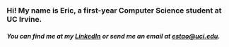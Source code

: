 
### Hi! My name is Eric, a first-year Computer Science student at UC Irvine.

##### You can find me at my [LinkedIn](https://www.linkedin.com/in/eric-tao1/) or send me an email at estao@uci.edu.
<!--
**estao1/estao1** is a ✨ _special_ ✨ repository because its `README.md` (this file) appears on your GitHub profile.

Here are some ideas to get you started:

- 🔭 I’m currently working on ...
- 🌱 I’m currently learning ...
- 👯 I’m looking to collaborate on ...
- 🤔 I’m looking for help with ...
- 💬 Ask me about ...
- 📫 How to reach me: ...
- 😄 Pronouns: ...
- ⚡ Fun fact: ...
-->

